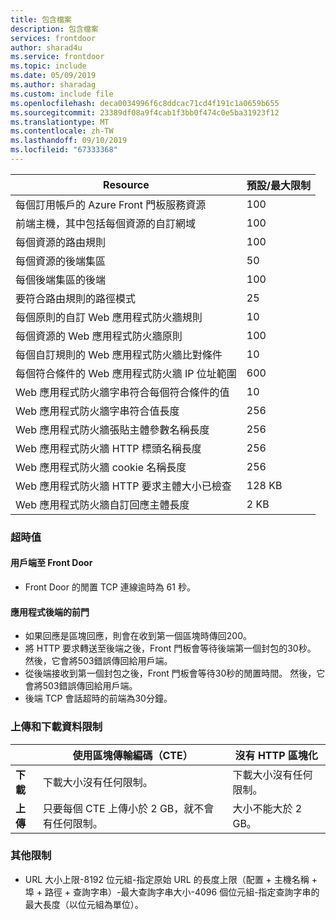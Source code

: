 ```yaml
---
title: 包含檔案
description: 包含檔案
services: frontdoor
author: sharad4u
ms.service: frontdoor
ms.topic: include
ms.date: 05/09/2019
ms.author: sharadag
ms.custom: include file
ms.openlocfilehash: deca0034996f6c8ddcac71cd4f191c1a0659b655
ms.sourcegitcommit: 23389df08a9f4cab1f3bb0f474c0e5ba31923f12
ms.translationtype: MT
ms.contentlocale: zh-TW
ms.lasthandoff: 09/10/2019
ms.locfileid: "67333368"
---
```

| Resource | 預設/最大限制 |
| --- | --- |
| 每個訂用帳戶的 Azure Front 門板服務資源 | 100 |
| 前端主機，其中包括每個資源的自訂網域 | 100 |
| 每個資源的路由規則 | 100 |
| 每個資源的後端集區 | 50 |
| 每個後端集區的後端 | 100 |
| 要符合路由規則的路徑模式 | 25 |
| 每個原則的自訂 Web 應用程式防火牆規則 | 10 |
| 每個資源的 Web 應用程式防火牆原則 | 100 |
| 每個自訂規則的 Web 應用程式防火牆比對條件 | 10 |
| 每個符合條件的 Web 應用程式防火牆 IP 位址範圍 | 600 |
| Web 應用程式防火牆字串符合每個符合條件的值 | 10 |
| Web 應用程式防火牆字串符合值長度 | 256 |
| Web 應用程式防火牆張貼主體參數名稱長度 | 256 |
| Web 應用程式防火牆 HTTP 標頭名稱長度 | 256 |
| Web 應用程式防火牆 cookie 名稱長度 | 256 |
| Web 應用程式防火牆 HTTP 要求主體大小已檢查 | 128 KB |
| Web 應用程式防火牆自訂回應主體長度 | 2 KB |

### <a name="timeout-values"></a>超時值
#### <a name="client-to-front-door"></a>用戶端至 Front Door
- Front Door 的閒置 TCP 連線逾時為 61 秒。

#### <a name="front-door-to-application-back-end"></a>應用程式後端的前門
- 如果回應是區塊回應，則會在收到第一個區塊時傳回200。
- 將 HTTP 要求轉送至後端之後，Front 門板會等待後端第一個封包的30秒。 然後，它會將503錯誤傳回給用戶端。
- 從後端接收到第一個封包之後，Front 門板會等待30秒的閒置時間。 然後，它會將503錯誤傳回給用戶端。
- 後端 TCP 會話超時的前端為30分鐘。

### <a name="upload-and-download-data-limit"></a>上傳和下載資料限制

|  | 使用區塊傳輸編碼（CTE） | 沒有 HTTP 區塊化 |
| ---- | ------- | ------- |
| **下載** | 下載大小沒有任何限制。 | 下載大小沒有任何限制。 |
| **上傳** |  只要每個 CTE 上傳小於 2 GB，就不會有任何限制。 | 大小不能大於 2 GB。 |

### <a name="other-limits"></a>其他限制
- URL 大小上限-8192 位元組-指定原始 URL 的長度上限（配置 + 主機名稱 + 埠 + 路徑 + 查詢字串）-最大查詢字串大小-4096 個位元組-指定查詢字串的最大長度（以位元組為單位）。
